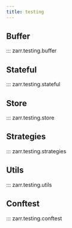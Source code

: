 ```yaml
---
title: testing
---
```


## Buffer

::: zarr.testing.buffer

## Stateful

::: zarr.testing.stateful

## Store

::: zarr.testing.store

## Strategies

::: zarr.testing.strategies

## Utils

::: zarr.testing.utils

## Conftest

::: zarr.testing.conftest
